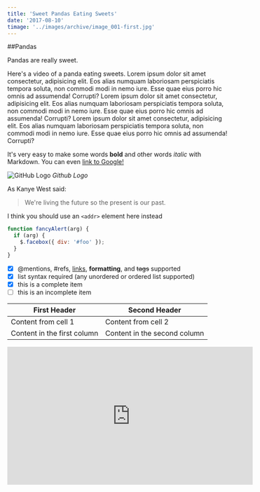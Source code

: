 ```yaml
---
title: 'Sweet Pandas Eating Sweets'
date: '2017-08-10'
timage: '../images/archive/image_001-first.jpg'
---
```


##Pandas

Pandas are really sweet.

Here's a video of a panda eating sweets.
Lorem ipsum dolor sit amet consectetur, adipisicing elit. Eos alias numquam laboriosam perspiciatis tempora soluta, non commodi modi in nemo iure. Esse quae eius porro hic omnis ad assumenda! Corrupti?
Lorem ipsum dolor sit amet consectetur, adipisicing elit. Eos alias numquam laboriosam perspiciatis tempora soluta, non commodi modi in nemo iure. Esse quae eius porro hic omnis ad assumenda! Corrupti?
Lorem ipsum dolor sit amet consectetur, adipisicing elit. Eos alias numquam laboriosam perspiciatis tempora soluta, non commodi modi in nemo iure. Esse quae eius porro hic omnis ad assumenda! Corrupti?

It's very easy to make some words **bold** and other words _italic_ with Markdown. You can even [link to Google!](http://google.com)

<div>

![GitHub Logo](https://i.picsum.photos/id/1003/700/200.jpg 'Image')
_Github Logo_

</div>

<!-- Format: ![Alt Text](https://i.picsum.photos/id/1002/400/200.jpg) -->

As Kanye West said:

> We're living the future so
> the present is our past.

I think you should use an
`<addr>` element here instead

```javascript
function fancyAlert(arg) {
  if (arg) {
    $.facebox({ div: '#foo' });
  }
}
```

- [x] @mentions, #refs, [links](), **formatting**, and <del>tags</del> supported
- [x] list syntax required (any unordered or ordered list supported)
- [x] this is a complete item
- [ ] this is an incomplete item

| First Header                | Second Header                |
| --------------------------- | ---------------------------- |
| Content from cell 1         | Content from cell 2          |
| Content in the first column | Content in the second column |

<iframe width="560" height="315" src="https://www.youtube.com/embed/4n0xNbfJLR8" frameborder="0" allowfullscreen></iframe>
